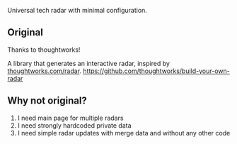 Universal tech radar with minimal configuration.

## Original
Thanks to thoughtworks!

A library that generates an interactive radar, inspired by [thoughtworks.com/radar](http://thoughtworks.com/radar).
https://github.com/thoughtworks/build-your-own-radar

## Why not original?
1. I need main page for multiple radars
2. I need strongly hardcoded private data
3. I need simple radar updates with merge data and without any other code

